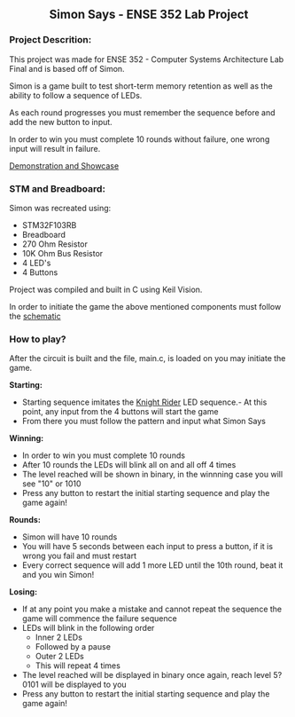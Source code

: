 <h2 div align="center">

Simon Says - ENSE 352 Lab Project

</div>

### **Project Descrition:**

This project was made for ENSE 352 - Computer Systems Architecture Lab Final and is based off of Simon.

Simon is a game built to test short-term memory retention as well as the ability to follow a sequence of LEDs.

As each round progresses you must remember the sequence before and add the new button to input.

In order to win you must complete 10 rounds without failure, one wrong input will result in failure.

[Demonstration and Showcase]("https://www.youtube.com/watch?v=5D9F1n3j_YY")

### **STM and Breadboard:**

Simon was recreated using:
- STM32F103RB
- Breadboard
- 270 Ohm Resistor
- 10K Ohm Bus Resistor
- 4 LED's
- 4 Buttons

Project was compiled and built in C using Keil Vision.

In order to initiate the game the above mentioned components must follow the [schematic]("https://github.com/Kurdonthego1/University-Projects/blob/main/ENSE%20352%20-%20Computer%20Systems%20Architecture/lab%20final/Simon%20Game%20Schematic.pdf")

### **How to play?**

After the circuit is built and the file, main.c, is loaded on you may initiate the game.

**Starting:**
- Starting sequence imitates the [Knight Rider]("https://youtu.be/oNyXYPhnUIs?si=Uq93w3tZsj_MqU3o&t=9") LED sequence.- At this point, any input from the 4 buttons will start the game
- From there you must follow the pattern and input what Simon Says

**Winning:**
- In order to win you must complete 10 rounds
- After 10 rounds the LEDs will blink all on and all off 4 times
- The level reached will be shown in binary, in the winnning case you will see "10" or 1010
- Press any button to restart the initial starting sequence and play the game again!

**Rounds:**
- Simon will have 10 rounds
- You will have 5 seconds between each input to press a button, if it is wrong you fail and must restart
- Every correct sequence will add 1 more LED until the 10th round, beat it and you win Simon!

**Losing:**
- If at any point you make a mistake and cannot repeat the sequence the game will commence the failure sequence
- LEDs will blink in the following order
    - Inner 2 LEDs
    - Followed by a pause
    - Outer 2 LEDs
    - This will repeat 4 times
- The level reached will be displayed in binary once again, reach level 5? 0101 will be displayed to you
- Press any button to restart the initial starting sequence and play the game again!

